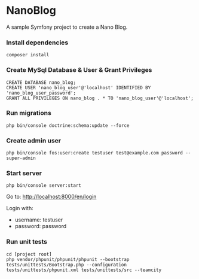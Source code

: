 NanoBlog
========

A sample Symfony project to create a Nano Blog.

### Install dependencies
```
composer install
```


### Create MySql Database & User & Grant Privileges

```
CREATE DATABASE nano_blog;
CREATE USER 'nano_blog_user'@'localhost' IDENTIFIED BY 'nano_blog_user_password';
GRANT ALL PRIVILEGES ON nano_blog . * TO 'nano_blog_user'@'localhost';
```

### Run migrations
```
php bin/console doctrine:schema:update --force
```

### Create admin user
```
php bin/console fos:user:create testuser test@example.com password --super-admin
```

### Start server
```
php bin/console server:start
```

Go to: [http://localhost:8000/en/login](http://localhost:8000/en/login)

Login with:
 - username: testuser
 - password: password

### Run unit tests
```
cd [project root]
php vendor/phpunit/phpunit/phpunit --bootstrap tests/unittests/Bootstrap.php --configuration tests/unittests/phpunit.xml tests/unittests/src --teamcity
```




